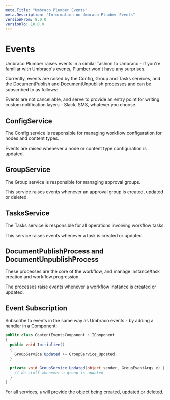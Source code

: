 ```yaml
---
meta.Title: "Umbraco Plumber Events"
meta.Description: "Information on Umbraco Plumber Events"
versionFrom: 8.0.0
versionTo: 10.0.0
---
```


# Events

Umbraco Plumber raises events in a similar fashion to Umbraco - if you're familiar with Umbraco's events, Plumber won't have any surprises.

Currently, events are raised by the Config, Group and Tasks services, and the DocumentPublish and DocumentUnpublish processes and can be subscribed to as follows:

Events are not cancellable, and serve to provide an entry point for writing custom notification layers - Slack, SMS, whatever you choose.

## ConfigService

The Config service is responsible for managing workflow configuration for nodes and content types.

Events are raised whenever a node or content type configuration is updated.

## GroupService

The Group service is responsible for managing approval groups.

This service raises events whenever an approval group is created, updated or deleted.

## TasksService

The Tasks service is responsible for all operations involving workflow tasks.

This service raises events whenever a task is created or updated.

## DocumentPublishProcess and DocumentUnpublishProcess

These processes are the core of the workflow, and manage instance/task creation and workflow progression.

The processes raise events whenever a workflow instance is created or updated.

## Event Subscription

Subscribe to events in the same way as Umbraco events - by adding a handler in a Component:

```csharp
public class ContentEventsComponent : IComponent
{
  public void Initialize()
  {
    GroupService.Updated += GroupService_Updated;
  }

  private void GroupService_Updated(object sender, GroupEventArgs e) {
    // do stuff whenever a group is updated
  }
}
```

For all services, `e` will provide the object being created, updated or deleted.
